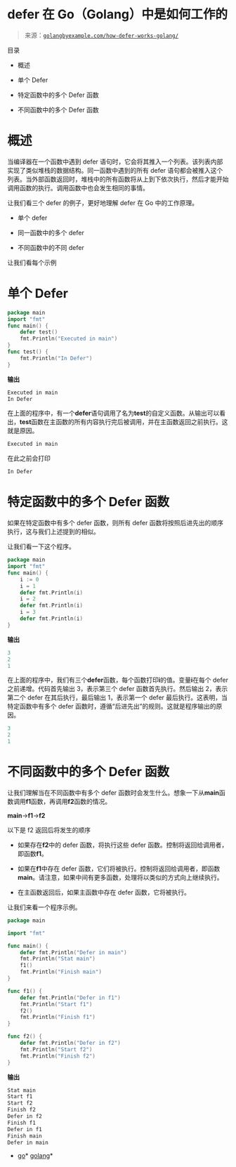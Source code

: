 <!--yml

类别：未分类

日期：2024-10-13 06:27:03

-->

# defer 在 Go（Golang）中是如何工作的

> 来源：[`golangbyexample.com/how-defer-works-golang/`](https://golangbyexample.com/how-defer-works-golang/)

目录

+   概述

+   单个 Defer

+   特定函数中的多个 Defer 函数

+   不同函数中的多个 Defer 函数

# **概述**

当编译器在一个函数中遇到 defer 语句时，它会将其推入一个列表。该列表内部实现了类似堆栈的数据结构。同一函数中遇到的所有 defer 语句都会被推入这个列表。当外部函数返回时，堆栈中的所有函数将从上到下依次执行，然后才能开始调用函数的执行。调用函数中也会发生相同的事情。

让我们看三个 defer 的例子，更好地理解 defer 在 Go 中的工作原理。

+   单个 defer

+   同一函数中的多个 defer

+   不同函数中的不同 defer

让我们看每个示例

# **单个 Defer**

```go
package main
import "fmt"
func main() {
    defer test()
    fmt.Println("Executed in main")
}
func test() {
    fmt.Println("In Defer")
}
```

**输出**

```go
Executed in main
In Defer
```

在上面的程序中，有一个**defer**语句调用了名为**test**的自定义函数。从输出可以看出，**test**函数在主函数的所有内容执行完后被调用，并在主函数返回之前执行。这就是原因。

```go
Executed in main
```

在此之前会打印

```go
In Defer
```

# **特定函数中的多个 Defer 函数**

如果在特定函数中有多个 defer 函数，则所有 defer 函数将按照后进先出的顺序执行，这与我们上述提到的相似。

让我们看一下这个程序。

```go
package main
import "fmt"
func main() {
    i := 0
    i = 1
    defer fmt.Println(i)
    i = 2
    defer fmt.Println(i)
    i = 3
    defer fmt.Println(i)
}
```

**输出**

```go
3
2
1
```

在上面的程序中，我们有三个**defer**函数，每个函数打印**i**的值。变量**i**在每个 defer 之前递增。代码首先输出 3，表示第三个 defer 函数首先执行。然后输出 2，表示第二个 defer 在其后执行，最后输出 1，表示第一个 defer 最后执行。这表明，当特定函数中有多个 defer 函数时，遵循“后进先出”的规则。这就是程序输出的原因。

```go
3
2
1
```

# **不同函数中的多个 Defer 函数**

让我们理解当在不同函数中有多个 defer 函数时会发生什么。想象一下从**main**函数调用**f1**函数，再调用**f2**函数的情况。

**main**->**f1**->**f2**

以下是 f2 返回后将发生的顺序

+   如果存在**f2**中的 defer 函数，将执行这些 defer 函数。控制将返回给调用者，即函数**f1**。

+   如果在**f1**中存在 defer 函数，它们将被执行。控制将返回给调用者，即函数**main**。请注意，如果中间有更多函数，处理将以类似的方式向上继续执行。

+   在主函数返回后，如果主函数中存在 defer 函数，它将被执行。

让我们来看一个程序示例。

```go
package main

import "fmt"

func main() {
	defer fmt.Println("Defer in main")
	fmt.Println("Stat main")
	f1()
	fmt.Println("Finish main")
}

func f1() {
	defer fmt.Println("Defer in f1")
	fmt.Println("Start f1")
	f2()
	fmt.Println("Finish f1")
}

func f2() {
	defer fmt.Println("Defer in f2")
	fmt.Println("Start f2")
	fmt.Println("Finish f2")
}
```

**输出**

```go
Stat main
Start f1
Start f2
Finish f2
Defer in f2
Finish f1
Defer in f1
Finish main
Defer in main
```

+   [go](https://golangbyexample.com/tag/go/)*   [golang](https://golangbyexample.com/tag/golang/)*
